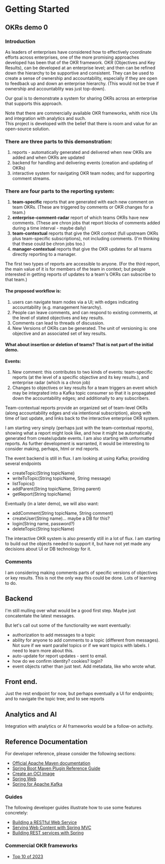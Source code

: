 # Getting Started

## OKRs demo 0

### Introduction
As leaders of enterprises have considered how to effectively coordinate efforts across enterprises, one of the more promising
approaches developed has been that of the OKR framework. OKR (Objectives and Key Results), can be developed 
at an enterprise level; and then can be refined down the hierarchy to be supportive and consistent.
They can be used to create a sense of ownership and accountability, especially if they are open to feedback up and down
an enterprise hierarchy.  (This would not be true if ownership and accountablity was just top-down).

Our goal is to demonstrate a system for sharing OKRs across an enterprise that supports this approach.

Note that there are commercially available OKR frameworks, whith nice UIs and integration with analytics and such.  
This project is developed with the belief that there is room and value for an open-source solution.  



### There are three parts to this demonstration:
1. reports - automatically generated and delivered when new OKRs are added and when OKRs are updated
2. backend for handling and delivering events (creation and updating of OKRs)
3. interactive system for navigating OKR team nodes; and for supporting comment streams.

### There are four parts to the reporting system:
1. **team-specific** reports that are generated with each new comment on team OKRs.  (These are triggered by comments or OKR changes for a team.)
2. **enterprise-comment-radar** report of which teams OKRs have new comments. (These are chron jobs that report blocks of comments added during a time interval - maybe daily)
3. **team-contextual** reports that give the OKR context (full upstream OKRs plus team-specific subscriptions), not including comments. (I'm thinking that these could be chron jobs too.)
4. **manager-contextual** reports that give the OKR updates for all teams directly reporting to a manager.

The first two types of reports are accessible to anyone.  (For the third report, the main value of it is for members of the team in context; but people interested in getting reports of updates to a team's OKRs can subscribe to that team.)

#### The proposed workflow is:
1. users can navigate team nodes via a UI; with edges indicating accountability (e.g. management hierarchy). 
2. People can leave comments, and can respond to existing comments, at the level of stated objectives and key results.
3. Comments can lead to threads of discussion.
4. New Versions of OKRs can be generated.  The unit of versioning is: one objective and an associated set of key results.

#### What about insertion or deletion of teams?  That is not part of the initial demo.

#### Events:
1. New comment:  this contributes to two kinds of events: team-specific reports (at the level of a specific objective and its key results.), and enterprise radar (which is a chron job)
2. Changes to objectives or key results for a team triggers an event which may be integrated into a Kafka topic consumer so that it is propagated down the 
accountability edges; and additionally to any subscribers.  

Team-contextual reports provide an organized set of team-level OKRs (along accountability edges and via intentional subscription), along with time of last update, and links back to the interactive enterprise 
OKR system.

I am starting very simply (perhaps just with the team-contextual reports), showing what a report might look like, and how it might be automatically
generated from create/update events.  I am also starting with unformatted reports.  As further development is warranted, it 
would be interesting to consider making, perhaps, html or md reports.


The event backend is still in flux.  I am looking at using Kafka; providing several endpoints
* createTopic(String topicName)
* writeToTopic(String topicName, String message)  
* listTopics()
* addParent(String topicName, String parent)
* getReport(String topicName)

Eventually (in a later demo), we will also want:
* addComment(String topicName, String comment)
* createUser(String name)... maybe a DB for this?
* login(String name, password?)  
* deleteTopic(String topicName)

The interactive OKR system is also presently still in a lot of flux.  I am starting to build out the 
objects needed to support it, but have not yet made any decisions about UI or DB technology for it.


### Comments
I am considering making comments parts of specific versions of objectives or key results.
This is not the only way this could be done.  Lots of learning to do.

## Backend
I'm still mulling over what would be a good first step.
Maybe just concatentate the latest messages.

But let's call out some of the functionality we want eventually:
* authorization to add messages to a topic
* ability for anyone to add comments to a topic (different from messages). Not sure if we want parallel topics or if we want topics with labels.  I need to learn more about this.
* auto-update for report updates - sent to email.
* how do we confirm identity?  cookies?  login?
* event objects rather than just text.  Add metadata, like who wrote what.

## Front end.
Just the rest endpoint for now, but perhaps eventually a UI for endpoints; and to navigate the topic tree; and to see reports


## Analytics and AI
Integration with analytics or AI frameworks would be a follow-on activity.

## Reference Documentation

For developer reference, please consider the following sections:

* [Official Apache Maven documentation](https://maven.apache.org/guides/index.html)
* [Spring Boot Maven Plugin Reference Guide](https://docs.spring.io/spring-boot/docs/2.6.6/maven-plugin/reference/html/)
* [Create an OCI image](https://docs.spring.io/spring-boot/docs/2.6.6/maven-plugin/reference/html/#build-image)
* [Spring Web](https://docs.spring.io/spring-boot/docs/2.6.6/reference/htmlsingle/#boot-features-developing-web-applications)
* [Spring for Apache Kafka](https://docs.spring.io/spring-boot/docs/2.6.6/reference/htmlsingle/#boot-features-kafka)

### Guides

The following developer guides illustrate how to use some features concretely:

* [Building a RESTful Web Service](https://spring.io/guides/gs/rest-service/)
* [Serving Web Content with Spring MVC](https://spring.io/guides/gs/serving-web-content/)
* [Building REST services with Spring](https://spring.io/guides/tutorials/bookmarks/)

### Commercial OKR frameworks

* [Top 10 of 2023](https://www.capterra.com/sem-compare/okr-software/?utm_source=ps-google&utm_medium=ppc&utm_campaign=:1:CAP:2:COM:3:All:4:US:5:BAU:6:SOF:7:Desktop:8:BR:9:OKR&network=g&gclid=CjwKCAiA8sauBhB3EiwAruTRJiepKlBUfej3B-opsl-WR2leQnTyGLnUDhsMnLYV2JbwCKV0PGSa-xoCFwUQAvD_BwE)


